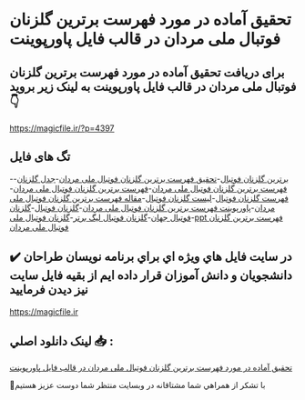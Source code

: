 # تحقیق آماده در مورد فهرست برترین گلزنان فوتبال ملی مردان در قالب فایل پاورپوینت

## برای دریافت تحقیق آماده در مورد فهرست برترین گلزنان فوتبال ملی مردان در قالب فایل پاورپوینت به لینک زیر بروید 👇

https://magicfile.ir/?p=4397

## تگ های فایل

-[برترین گلزنان فوتبال](https://magicfile.ir/product/%d8%aa%d8%ad%d9%82%db%8c%d9%82-%d9%81%d9%87%d8%b1%d8%b3%d8%aa-%d8%a8%d8%b1%d8%aa%d8%b1%db%8c%d9%86-%da%af%d9%84%d8%b2%d9%86%d8%a7%d9%86-%d9%81%d9%88%d8%aa%d8%a8%d8%a7%d9%84-%d9%85%d9%84%db%8c-%d9%85%d8%b1%d8%af%d8%a7%d9%86-%d9%be%d8%a7%d9%88%d8%b1%d9%be%d9%88%db%8c%d9%86%d8%aa/)-[تحقیق فهرست برترین گلزنان فوتبال ملی مردان](https://magicfile.ir/product/%d8%aa%d8%ad%d9%82%db%8c%d9%82-%d9%81%d9%87%d8%b1%d8%b3%d8%aa-%d8%a8%d8%b1%d8%aa%d8%b1%db%8c%d9%86-%da%af%d9%84%d8%b2%d9%86%d8%a7%d9%86-%d9%81%d9%88%d8%aa%d8%a8%d8%a7%d9%84-%d9%85%d9%84%db%8c-%d9%85%d8%b1%d8%af%d8%a7%d9%86-%d9%be%d8%a7%d9%88%d8%b1%d9%be%d9%88%db%8c%d9%86%d8%aa/)-[جدل گلزنان](https://magicfile.ir/product/%d8%aa%d8%ad%d9%82%db%8c%d9%82-%d9%81%d9%87%d8%b1%d8%b3%d8%aa-%d8%a8%d8%b1%d8%aa%d8%b1%db%8c%d9%86-%da%af%d9%84%d8%b2%d9%86%d8%a7%d9%86-%d9%81%d9%88%d8%aa%d8%a8%d8%a7%d9%84-%d9%85%d9%84%db%8c-%d9%85%d8%b1%d8%af%d8%a7%d9%86-%d9%be%d8%a7%d9%88%d8%b1%d9%be%d9%88%db%8c%d9%86%d8%aa/)-[ فهرست برترین گلزنان فوتبال ملی مردان](https://magicfile.ir/product/%d8%aa%d8%ad%d9%82%db%8c%d9%82-%d9%81%d9%87%d8%b1%d8%b3%d8%aa-%d8%a8%d8%b1%d8%aa%d8%b1%db%8c%d9%86-%da%af%d9%84%d8%b2%d9%86%d8%a7%d9%86-%d9%81%d9%88%d8%aa%d8%a8%d8%a7%d9%84-%d9%85%d9%84%db%8c-%d9%85%d8%b1%d8%af%d8%a7%d9%86-%d9%be%d8%a7%d9%88%d8%b1%d9%be%d9%88%db%8c%d9%86%d8%aa/)-[فهرست برترین گلزنان فوتبال ملی مردان](https://magicfile.ir/product/%d8%aa%d8%ad%d9%82%db%8c%d9%82-%d9%81%d9%87%d8%b1%d8%b3%d8%aa-%d8%a8%d8%b1%d8%aa%d8%b1%db%8c%d9%86-%da%af%d9%84%d8%b2%d9%86%d8%a7%d9%86-%d9%81%d9%88%d8%aa%d8%a8%d8%a7%d9%84-%d9%85%d9%84%db%8c-%d9%85%d8%b1%d8%af%d8%a7%d9%86-%d9%be%d8%a7%d9%88%d8%b1%d9%be%d9%88%db%8c%d9%86%d8%aa/)-[فهرست گلزنان فوتبال](https://magicfile.ir/product/%d8%aa%d8%ad%d9%82%db%8c%d9%82-%d9%81%d9%87%d8%b1%d8%b3%d8%aa-%d8%a8%d8%b1%d8%aa%d8%b1%db%8c%d9%86-%da%af%d9%84%d8%b2%d9%86%d8%a7%d9%86-%d9%81%d9%88%d8%aa%d8%a8%d8%a7%d9%84-%d9%85%d9%84%db%8c-%d9%85%d8%b1%d8%af%d8%a7%d9%86-%d9%be%d8%a7%d9%88%d8%b1%d9%be%d9%88%db%8c%d9%86%d8%aa/)-[لیست گلزنان فوتبال](https://magicfile.ir/product/%d8%aa%d8%ad%d9%82%db%8c%d9%82-%d9%81%d9%87%d8%b1%d8%b3%d8%aa-%d8%a8%d8%b1%d8%aa%d8%b1%db%8c%d9%86-%da%af%d9%84%d8%b2%d9%86%d8%a7%d9%86-%d9%81%d9%88%d8%aa%d8%a8%d8%a7%d9%84-%d9%85%d9%84%db%8c-%d9%85%d8%b1%d8%af%d8%a7%d9%86-%d9%be%d8%a7%d9%88%d8%b1%d9%be%d9%88%db%8c%d9%86%d8%aa/)-[مقاله فهرست برترین گلزنان فوتبال ملی مردان](https://magicfile.ir/product/%d8%aa%d8%ad%d9%82%db%8c%d9%82-%d9%81%d9%87%d8%b1%d8%b3%d8%aa-%d8%a8%d8%b1%d8%aa%d8%b1%db%8c%d9%86-%da%af%d9%84%d8%b2%d9%86%d8%a7%d9%86-%d9%81%d9%88%d8%aa%d8%a8%d8%a7%d9%84-%d9%85%d9%84%db%8c-%d9%85%d8%b1%d8%af%d8%a7%d9%86-%d9%be%d8%a7%d9%88%d8%b1%d9%be%d9%88%db%8c%d9%86%d8%aa/)-[پاورپوینت فهرست برترین گلزنان فوتبال ملی مردان](https://magicfile.ir/product/%d8%aa%d8%ad%d9%82%db%8c%d9%82-%d9%81%d9%87%d8%b1%d8%b3%d8%aa-%d8%a8%d8%b1%d8%aa%d8%b1%db%8c%d9%86-%da%af%d9%84%d8%b2%d9%86%d8%a7%d9%86-%d9%81%d9%88%d8%aa%d8%a8%d8%a7%d9%84-%d9%85%d9%84%db%8c-%d9%85%d8%b1%d8%af%d8%a7%d9%86-%d9%be%d8%a7%d9%88%d8%b1%d9%be%d9%88%db%8c%d9%86%d8%aa/)-[گلزنان فوتبال](https://magicfile.ir/product/%d8%aa%d8%ad%d9%82%db%8c%d9%82-%d9%81%d9%87%d8%b1%d8%b3%d8%aa-%d8%a8%d8%b1%d8%aa%d8%b1%db%8c%d9%86-%da%af%d9%84%d8%b2%d9%86%d8%a7%d9%86-%d9%81%d9%88%d8%aa%d8%a8%d8%a7%d9%84-%d9%85%d9%84%db%8c-%d9%85%d8%b1%d8%af%d8%a7%d9%86-%d9%be%d8%a7%d9%88%d8%b1%d9%be%d9%88%db%8c%d9%86%d8%aa/)-[گلزنان فوتبال جهان](https://magicfile.ir/product/%d8%aa%d8%ad%d9%82%db%8c%d9%82-%d9%81%d9%87%d8%b1%d8%b3%d8%aa-%d8%a8%d8%b1%d8%aa%d8%b1%db%8c%d9%86-%da%af%d9%84%d8%b2%d9%86%d8%a7%d9%86-%d9%81%d9%88%d8%aa%d8%a8%d8%a7%d9%84-%d9%85%d9%84%db%8c-%d9%85%d8%b1%d8%af%d8%a7%d9%86-%d9%be%d8%a7%d9%88%d8%b1%d9%be%d9%88%db%8c%d9%86%d8%aa/)-[گلزنان فوتبال لیگ برتر](https://magicfile.ir/product/%d8%aa%d8%ad%d9%82%db%8c%d9%82-%d9%81%d9%87%d8%b1%d8%b3%d8%aa-%d8%a8%d8%b1%d8%aa%d8%b1%db%8c%d9%86-%da%af%d9%84%d8%b2%d9%86%d8%a7%d9%86-%d9%81%d9%88%d8%aa%d8%a8%d8%a7%d9%84-%d9%85%d9%84%db%8c-%d9%85%d8%b1%d8%af%d8%a7%d9%86-%d9%be%d8%a7%d9%88%d8%b1%d9%be%d9%88%db%8c%d9%86%d8%aa/)-[گلزنان فوتبال ملی](https://magicfile.ir/product/%d8%aa%d8%ad%d9%82%db%8c%d9%82-%d9%81%d9%87%d8%b1%d8%b3%d8%aa-%d8%a8%d8%b1%d8%aa%d8%b1%db%8c%d9%86-%da%af%d9%84%d8%b2%d9%86%d8%a7%d9%86-%d9%81%d9%88%d8%aa%d8%a8%d8%a7%d9%84-%d9%85%d9%84%db%8c-%d9%85%d8%b1%d8%af%d8%a7%d9%86-%d9%be%d8%a7%d9%88%d8%b1%d9%be%d9%88%db%8c%d9%86%d8%aa/)-[ppt فهرست برترین گلزنان فوتبال ملی مردان](https://magicfile.ir/product/%d8%aa%d8%ad%d9%82%db%8c%d9%82-%d9%81%d9%87%d8%b1%d8%b3%d8%aa-%d8%a8%d8%b1%d8%aa%d8%b1%db%8c%d9%86-%da%af%d9%84%d8%b2%d9%86%d8%a7%d9%86-%d9%81%d9%88%d8%aa%d8%a8%d8%a7%d9%84-%d9%85%d9%84%db%8c-%d9%85%d8%b1%d8%af%d8%a7%d9%86-%d9%be%d8%a7%d9%88%d8%b1%d9%be%d9%88%db%8c%d9%86%d8%aa/)

## ✔️ در سايت فايل هاي ويژه اي براي برنامه نويسان طراحان دانشجويان و دانش آموزان قرار داده ايم از بقيه فايل سايت نيز ديدن فرماييد

https://magicfile.ir


## لينک دانلود اصلي 📥 :

[تحقیق آماده در مورد فهرست برترین گلزنان فوتبال ملی مردان در قالب فایل پاورپوینت](https://magicfile.ir/product/%d8%aa%d8%ad%d9%82%db%8c%d9%82-%d9%81%d9%87%d8%b1%d8%b3%d8%aa-%d8%a8%d8%b1%d8%aa%d8%b1%db%8c%d9%86-%da%af%d9%84%d8%b2%d9%86%d8%a7%d9%86-%d9%81%d9%88%d8%aa%d8%a8%d8%a7%d9%84-%d9%85%d9%84%db%8c-%d9%85%d8%b1%d8%af%d8%a7%d9%86-%d9%be%d8%a7%d9%88%d8%b1%d9%be%d9%88%db%8c%d9%86%d8%aa/) 


🙏با تشکر از همراهي شما مشتاقانه در وبسایت منتظر شما دوست عزیز هستیم

